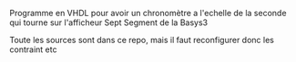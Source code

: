 Programme en VHDL pour avoir un chronomètre a l'echelle de la seconde qui tourne sur l'afficheur Sept Segment de la Basys3

Toute les sources sont dans ce repo, mais il faut reconfigurer donc les contraint etc
